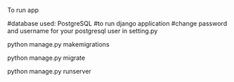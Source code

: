 To run app

#database used: PostgreSQL
#to run django application
#change password and username for your postgresql user in setting.py

python manage.py makemigrations

python manage.py migrate

python manage.py runserver


